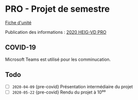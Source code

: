 # PRO - Projet de semestre

[Fiche d'unité](Fiche_unite_PRO_2018.pdf)

Publication des informations : [2020 HEIG-VD PRO](https://cyberlearn.hes-so.ch/course/view.php?id=14797)

## COVID-19

Microsoft Teams est utilisé pour les comminucation.

## Todo

- [ ] `2020-04-09` {pre-covid} Présentation intermédiaire du projet
- [ ] `2020-05-22` {pre-covid} Rendu du projet à 10⁰⁰